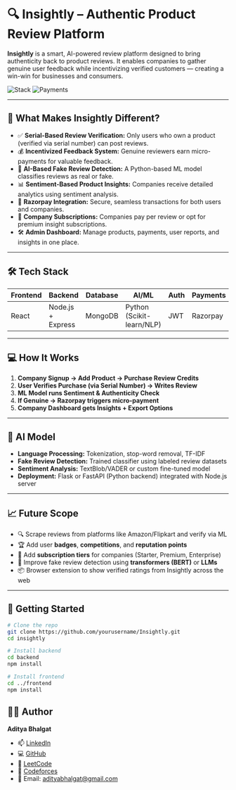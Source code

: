 # 🔍 Insightly – Authentic Product Review Platform

**Insightly** is a smart, AI-powered review platform designed to bring authenticity back to product reviews. It enables companies to gather genuine user feedback while incentivizing verified customers — creating a win-win for businesses and consumers.

![Stack](https://img.shields.io/badge/stack-MERN%2BPython-blue)
![Payments](https://img.shields.io/badge/Payments-Razorpay-informational)

---

## 🚀 What Makes Insightly Different?

- ✅ **Serial-Based Review Verification:** Only users who own a product (verified via serial number) can post reviews.
- 💰 **Incentivized Feedback System:** Genuine reviewers earn micro-payments for valuable feedback.
- 🤖 **AI-Based Fake Review Detection:** A Python-based ML model classifies reviews as real or fake.
- 📊 **Sentiment-Based Product Insights:** Companies receive detailed analytics using sentiment analysis.
- 🧾 **Razorpay Integration:** Secure, seamless transactions for both users and companies.
- 🧪 **Company Subscriptions:** Companies pay per review or opt for premium insight subscriptions.
- 🛠️ **Admin Dashboard:** Manage products, payments, user reports, and insights in one place.

---

## 🛠️ Tech Stack

| Frontend | Backend | Database | AI/ML | Auth | Payments |
|----------|---------|----------|-------|------|----------|
| React    | Node.js + Express | MongoDB | Python (Scikit-learn/NLP) | JWT | Razorpay |


---

## 💻 How It Works

1. **Company Signup → Add Product → Purchase Review Credits**
2. **User Verifies Purchase (via Serial Number) → Writes Review**
3. **ML Model runs Sentiment & Authenticity Check**
4. **If Genuine → Razorpay triggers micro-payment**
5. **Company Dashboard gets Insights + Export Options**

---

## 🧠 AI Model

- **Language Processing:** Tokenization, stop-word removal, TF-IDF
- **Fake Review Detection:** Trained classifier using labeled review datasets
- **Sentiment Analysis:** TextBlob/VADER or custom fine-tuned model
- **Deployment:** Flask or FastAPI (Python backend) integrated with Node.js server

---

## 📈 Future Scope

- 🔍 Scrape reviews from platforms like Amazon/Flipkart and verify via ML
- 🏆 Add user **badges**, **competitions**, and **reputation points**
- 💼 Add **subscription tiers** for companies (Starter, Premium, Enterprise)
- 🧠 Improve fake review detection using **transformers (BERT)** or **LLMs**
- 📦 Browser extension to show verified ratings from Insightly across the web

---

## 🔧 Getting Started

```bash
# Clone the repo
git clone https://github.com/yourusername/Insightly.git
cd insightly

# Install backend
cd backend
npm install

# Install frontend
cd ../frontend
npm install

```

## 👨‍💻 Author

**Aditya Bhalgat**

- 📫 [LinkedIn](https://linkedin.com/in/adityabhalgat)
- 💻 [GitHub](https://github.com/adityabhalgat)
- 🧠 [LeetCode](https://leetcode.com/u/adityabhalgat81)
- 🏅 [Codeforces](https://codeforces.com/profile/adityabhalgat81)
- 📧 Email: adityabhalgat@gmail.com

